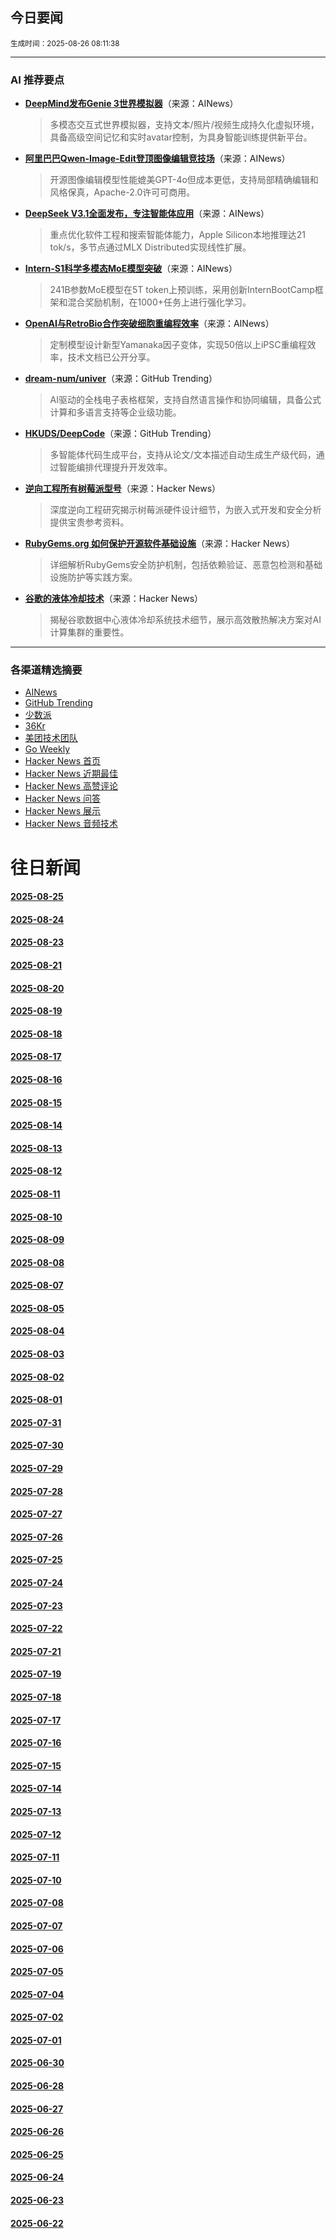 ## 今日要闻

<sub> 生成时间：2025-08-26 08:11:38</sub>


---

### AI 推荐要点

- **[DeepMind发布Genie 3世界模拟器](https://twitter.com/demishassabis/status/1958696882105995312)**（来源：AINews）  
  > 多模态交互式世界模拟器，支持文本/照片/视频生成持久化虚拟环境，具备高级空间记忆和实时avatar控制，为具身智能训练提供新平台。

- **[阿里巴巴Qwen-Image-Edit登顶图像编辑竞技场](https://twitter.com/ArtificialAnlys/status/1958712568731902241)**（来源：AINews）  
  > 开源图像编辑模型性能媲美GPT-4o但成本更低，支持局部精确编辑和风格保真，Apache-2.0许可可商用。

- **[DeepSeek V3.1全面发布，专注智能体应用](https://twitter.com/basetenco/status/1958716181256577347)**（来源：AINews）  
  > 重点优化软件工程和搜索智能体能力，Apple Silicon本地推理达21 tok/s，多节点通过MLX Distributed实现线性扩展。

- **[Intern-S1科学多模态MoE模型突破](https://twitter.com/iScienceLuvr/status/1958894938248384542)**（来源：AINews）  
  > 241B参数MoE模型在5T token上预训练，采用创新InternBootCamp框架和混合奖励机制，在1000+任务上进行强化学习。

- **[OpenAI与RetroBio合作突破细胞重编程效率](https://twitter.com/BorisMPower/status/1958915868693602475)**（来源：AINews）  
  > 定制模型设计新型Yamanaka因子变体，实现50倍以上iPSC重编程效率，技术文档已公开分享。

- **[dream-num/univer](https://github.com/dream-num/univer)**（来源：GitHub Trending）  
  > AI驱动的全栈电子表格框架，支持自然语言操作和协同编辑，具备公式计算和多语言支持等企业级功能。

- **[HKUDS/DeepCode](https://github.com/HKUDS/DeepCode)**（来源：GitHub Trending）  
  > 多智能体代码生成平台，支持从论文/文本描述自动生成生产级代码，通过智能编排代理提升开发效率。

- **[逆向工程所有树莓派型号](https://news.ycombinator.com/item?id=45018509)**（来源：Hacker News）  
  > 深度逆向工程研究揭示树莓派硬件设计细节，为嵌入式开发和安全分析提供宝贵参考资料。

- **[RubyGems.org 如何保护开源软件基础设施](https://news.ycombinator.com/item?id=45016794)**（来源：Hacker News）  
  > 详细解析RubyGems安全防护机制，包括依赖验证、恶意包检测和基础设施防护等实践方案。

- **[谷歌的液体冷却技术](https://news.ycombinator.com/item?id=45016720)**（来源：Hacker News）  
  > 揭秘谷歌数据中心液体冷却系统技术细节，展示高效散热解决方案对AI计算集群的重要性。

---

### 各渠道精选摘要
- [AINews](./2025-08-26/ai_news_summary_2025-08-26.md)
- [GitHub Trending](./2025-08-26/github_trending_2025-08-26.md)
- [少数派](./2025-08-26/shaoshupai_2025-08-26.md)
- [36Kr](./2025-08-26/36kr_summary_2025-08-26.md)
- [美团技术团队](./2025-08-26/meituan_2025-08-26.md)
- [Go Weekly](./2025-08-26/go_weekly_2025-08-26.md)
- [Hacker News 首页](./2025-08-26/hacker_news_frontpage_2025-08-26.md)
- [Hacker News 近期最佳](./2025-08-26/hacker_news_best_2025-08-26.md)
- [Hacker News 高赞评论](./2025-08-26/hacker_news_top_comments_2025-08-26.md)
- [Hacker News 问答](./2025-08-26/hacker_news_ask_2025-08-26.md)
- [Hacker News 展示](./2025-08-26/hacker_news_show_2025-08-26.md)
- [Hacker News 音频技术](./2025-08-26/hacker_news_audio_tech_2025-08-26.md)

# 往日新闻

#### [2025-08-25](./2025-08-25/newsletter.md)

#### [2025-08-24](./2025-08-24/newsletter.md)

#### [2025-08-23](./2025-08-23/newsletter.md)

#### [2025-08-21](./2025-08-21/newsletter.md)

#### [2025-08-20](./2025-08-20/newsletter.md)

#### [2025-08-19](./2025-08-19/newsletter.md)

#### [2025-08-18](./2025-08-18/newsletter.md)

#### [2025-08-17](./2025-08-17/newsletter.md)

#### [2025-08-16](./2025-08-16/newsletter.md)

#### [2025-08-15](./2025-08-15/newsletter.md)

#### [2025-08-14](./2025-08-14/newsletter.md)

#### [2025-08-13](./2025-08-13/newsletter.md)

#### [2025-08-12](./2025-08-12/newsletter.md)

#### [2025-08-11](./2025-08-11/newsletter.md)

#### [2025-08-10](./2025-08-10/newsletter.md)

#### [2025-08-09](./2025-08-09/newsletter.md)

#### [2025-08-08](./2025-08-08/newsletter.md)

#### [2025-08-07](./2025-08-07/newsletter.md)

#### [2025-08-05](./2025-08-05/newsletter.md)

#### [2025-08-04](./2025-08-04/newsletter.md)

#### [2025-08-03](./2025-08-03/newsletter.md)

#### [2025-08-02](./2025-08-02/newsletter.md)

#### [2025-08-01](./2025-08-01/newsletter.md)

#### [2025-07-31](./2025-07-31/newsletter.md)

#### [2025-07-30](./2025-07-30/newsletter.md)

#### [2025-07-29](./2025-07-29/newsletter.md)

#### [2025-07-28](./2025-07-28/newsletter.md)

#### [2025-07-27](./2025-07-27/newsletter.md)

#### [2025-07-26](./2025-07-26/newsletter.md)

#### [2025-07-25](./2025-07-25/newsletter.md)

#### [2025-07-24](./2025-07-24/newsletter.md)

#### [2025-07-23](./2025-07-23/newsletter.md)

#### [2025-07-22](./2025-07-22/newsletter.md)

#### [2025-07-21](./2025-07-21/newsletter.md)

#### [2025-07-19](./2025-07-19/newsletter.md)

#### [2025-07-18](./2025-07-18/newsletter.md)

#### [2025-07-17](./2025-07-17/newsletter.md)

#### [2025-07-16](./2025-07-16/newsletter.md)

#### [2025-07-15](./2025-07-15/newsletter.md)

#### [2025-07-14](./2025-07-14/newsletter.md)

#### [2025-07-13](./2025-07-13/newsletter.md)

#### [2025-07-12](./2025-07-12/newsletter.md)

#### [2025-07-11](./2025-07-11/newsletter.md)

#### [2025-07-10](./2025-07-10/newsletter.md)

#### [2025-07-08](./2025-07-08/newsletter.md)

#### [2025-07-07](./2025-07-07/newsletter.md)

#### [2025-07-06](./2025-07-06/newsletter.md)

#### [2025-07-05](./2025-07-05/newsletter.md)

#### [2025-07-04](./2025-07-04/newsletter.md)

#### [2025-07-02](./2025-07-02/newsletter.md)

#### [2025-07-01](./2025-07-01/newsletter.md)

#### [2025-06-30](./2025-06-30/newsletter.md)

#### [2025-06-28](./2025-06-28/newsletter.md)

#### [2025-06-27](./2025-06-27/newsletter.md)

#### [2025-06-26](./2025-06-26/newsletter.md)

#### [2025-06-25](./2025-06-25/newsletter.md)

#### [2025-06-24](./2025-06-24/newsletter.md)

#### [2025-06-23](./2025-06-23/newsletter.md)

#### [2025-06-22](./2025-06-22/newsletter.md)
